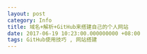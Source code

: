 ```yaml
---
layout: post
category: Info
title: 域名+解析+GitHub来搭建自己的个人网站
date: 2017-06-19 10:23:00.000000000 +08:00
tags: GitHub使用技巧 , 网站搭建
---
```

